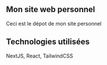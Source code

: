 ## Mon site web personnel
Ceci est le dépot de mon site personnel

## Technologies utilisées
NextJS, React, TailwindCSS
